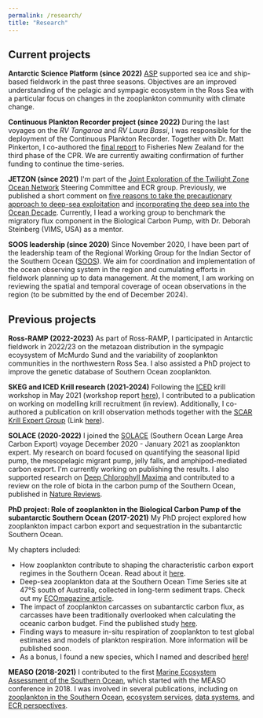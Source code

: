 ```yaml
---
permalink: /research/
title: "Research"
---
```

## Current projects

**Antarctic Science Platform (since 2022)**
[ASP](https://www.antarcticscienceplatform.org.nz/) supported sea ice and ship-based fieldwork in the past three seasons. Objectives are an improved understanding of the pelagic and sympagic ecosystem in the Ross Sea with a particular focus on changes in the zooplankton community with climate change. 

**Continuous Plankton Recorder project (since 2022)**
During the last voyages on the *RV Tangaroa* and *RV Laura Bassi*, I was responsible for the deployment of the Continuous Plankton Recorder. Together with Dr. Matt Pinkerton, I co-authored the [final report](https://fs.fish.govt.nz/Page.aspx?pk=113&dk=25829) to Fisheries New Zealand for the third phase of the CPR. We are currently awaiting confirmation of further funding to continue the time-series.  

**JETZON (since 2021)**
I'm part of the [Joint Exploration of the Twilight Zone Ocean Network](https://jetzon.org/) Steering Committee and ECR group. Previously, we published a short comment on [five reasons to take the precautionary approach to deep-sea exploitation](https://www.nature.com/articles/s43247-023-00823-4) and [incorporating the deep sea into the Ocean Decade](https://doi.org/10.1002/lob.10662). Currently, I lead a working group to benchmark the migratory flux component in the Biological Carbon Pump, with Dr. Deborah Steinberg (VIMS, USA) as a mentor. 

**SOOS leadership (since 2020)**
Since November 2020, I have been part of the leadership team of the Regional Working Group for the Indian Sector of the Southern Ocean ([SOOS](https://www.soos.aq/activities/rwg/sois)). We aim for coordination and implementation of the ocean observing system in the region and cumulating efforts in fieldwork planning up to data management. At the moment, I am working on reviewing the spatial and temporal coverage of ocean observations in the region (to be submitted by the end of December 2024).

## Previous projects
**Ross-RAMP (2022-2023)**
As part of Ross-RAMP, I participated in Antarctic fieldwork in 2022/23 on the metazoan distribution in the sympagic ecoysystem of McMurdo Sund and the variability of zooplankton communities in the northwestern Ross Sea. I also assisted a PhD project to improve the genetic database of Southern Ocean zooplankton. 

**SKEG and ICED Krill research (2021-2024)** 
Following the [ICED](https://www.iced.ac.uk/index.htm) krill workshop in May 2021 (workshop report [here](https://www.iced.ac.uk/products.htm)), I contributed to a publication on working on modelling krill recruitment (in review). Additionally, I co-authored a publication on krill observation methods together with the [SCAR Krill Expert Group](https://www.scar.org/science/skeg/about/) (Link [here](https://doi.org/10.3389/fmars.2024.1307402)).

**SOLACE (2020-2022)**
I joined the [SOLACE](https://solace2020.net/) (Southern Ocean Large Area Carbon Export) voyage December 2020 - January 2021 as zooplankton expert. My research on board focused on quantifying the seasonal lipid pump, the mesopelagic migrant pump, jelly falls, and amphipod-mediated carbon export. I'm currently working on publishing the results. I also supported research on [Deep Chlorophyll Maxima](https://doi.org/10.1029/2023GB008033) and contributed to a review on the role of biota in the carbon pump of the Southern Ocean, published in [Nature Reviews](https://doi.org/10.1038/s43017-024-00531-3).

**PhD project: Role of zooplankton in the Biological Carbon Pump of the subantarctic Southern Ocean (2017-2021)**
My PhD project explored how zooplankton impact carbon export and sequestration in the subantarctic Southern Ocean. 

My chapters included:
- How zooplankton contribute to shaping the characteristic carbon export regimes in the Southern Ocean. Read about it [here](https://www.frontiersin.org/articles/10.3389/fmars.2020.567917/full).
- Deep-sea zooplankton data at the Southern Ocean Time Series site at 47&deg;S south of Australia, collected in long-term sediment traps. Check out my [ECOmagazine article](http://digital.ecomagazine.com/publication/frame.php?i=674747&p=64&pn=&ver=html5). 
- The impact of zooplankton carcasses on subantarctic carbon flux, as carcasses have been traditionally overlooked when calculating the oceanic carbon budget. Find the published study [here](https://aslopubs.onlinelibrary.wiley.com/doi/10.1002/lno.11971). 
- Finding ways to measure in-situ respiration of zooplankton to test global estimates and models of plankton respiration. More information will be published soon.
- As a bonus, I found a new species, which I named and described [here](https://zse.pensoft.net/article/32548/)! 

**MEASO (2018-2021)**
I contributed to the first [Marine Ecosystem Assessment of the Southern Ocean](https://en.wikipedia.org/wiki/Marine_Ecosystem_Assessment_for_the_Southern_Ocean#:~:text=The%20Marine%20Ecosystem%20Assessment%20for,and%20Ecosystem%20Dynamics%20(ICED).), which started with the MEASO conference in 2018. I was involved in several publications, including on [zooplankton in the Southern Ocean](https://doi.org/10.3389/fevo.2021.624692), [ecosystem services](https://doi.org/10.3389/fmars.2020.615214), [data systems](https://doi.org/10.3389/fmars.2021.637063), and [ECR perspectives](https://doi.org/10.3389/fmars.2020.00692). 
